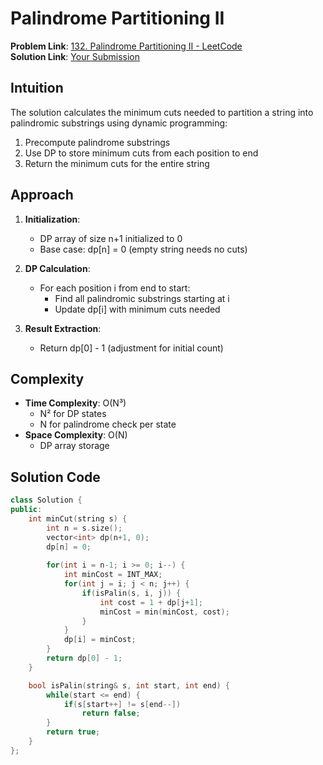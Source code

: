 # Palindrome Partitioning II

**Problem Link**: [132. Palindrome Partitioning II - LeetCode](https://leetcode.com/problems/palindrome-partitioning-ii/)  
**Solution Link**: [Your Submission](https://leetcode.com/problems/palindrome-partitioning-ii/submissions/1628651444)

## Intuition
The solution calculates the minimum cuts needed to partition a string into palindromic substrings using dynamic programming:
1. Precompute palindrome substrings
2. Use DP to store minimum cuts from each position to end
3. Return the minimum cuts for the entire string

## Approach
1. **Initialization**:
   - DP array of size n+1 initialized to 0
   - Base case: dp[n] = 0 (empty string needs no cuts)

2. **DP Calculation**:
   - For each position i from end to start:
     - Find all palindromic substrings starting at i
     - Update dp[i] with minimum cuts needed

3. **Result Extraction**:
   - Return dp[0] - 1 (adjustment for initial count)

## Complexity
- **Time Complexity**: O(N³)  
  - N² for DP states
  - N for palindrome check per state
- **Space Complexity**: O(N)  
  - DP array storage

## Solution Code
```cpp
class Solution {
public:
    int minCut(string s) {
        int n = s.size();
        vector<int> dp(n+1, 0);
        dp[n] = 0;
        
        for(int i = n-1; i >= 0; i--) {
            int minCost = INT_MAX;
            for(int j = i; j < n; j++) {
                if(isPalin(s, i, j)) {
                    int cost = 1 + dp[j+1];
                    minCost = min(minCost, cost);
                }
            }
            dp[i] = minCost;
        }
        return dp[0] - 1;
    }

    bool isPalin(string& s, int start, int end) {
        while(start <= end) {
            if(s[start++] != s[end--])
                return false;
        }
        return true;
    }
};
